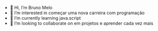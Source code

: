 - 👋 Hi, I’m Bruno Melo
- 👀 I’m interested in começar uma nova carreira com programação
- 🌱 I’m currently learning java.script
- 💞️ I’m looking to collaborate on em projetos e aprender cada vez mais
  

<!---
Bruno-Mel0/Bruno-Mel0 is a ✨ special ✨ repository because its `README.md` (this file) appears on your GitHub profile.
You can click the Preview link to take a look at your changes.
--->
